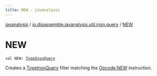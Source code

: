 ```yaml
---
title: NEW - javanalysis
---
```


[javanalysis](../index.html) / [io.disassemble.javanalysis.util.insn.query](index.html) / [NEW](./-n-e-w.html)

# NEW

`val NEW: `[`TypeInsnQuery`](-type-insn-query/index.html)

Creates a [TypeInsnQuery](-type-insn-query/index.html) filter matching the [Opcode.NEW](#) instruction.

